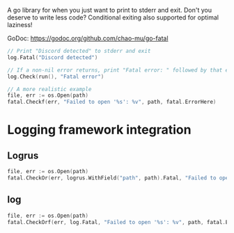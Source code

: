 A go library for when you just want to print to stderr and exit.
Don't you deserve to write less code?  Conditional exiting also supported for optimal laziness!

GoDoc: https://godoc.org/github.com/chao-mu/go-fatal

``` go
// Print "Discord detected" to stderr and exit
log.Fatal("Discord detected")
```

``` go
// If a non-nil error returns, print "Fatal error: " followed by that error.
log.Check(run(), "Fatal error")
```


``` go
// A more realistic example
file, err := os.Open(path)
fatal.Checkf(err, "Failed to open '%s': %v", path, fatal.ErrorHere)
```


# Logging framework integration

## Logrus
``` go
file, err := os.Open(path)
fatal.CheckOr(err, logrus.WithField("path", path).Fatal, "Failed to open file")
```

## log
``` go
file, err := os.Open(path)
fatal.CheckOrf(err, log.Fatal, "Failed to open '%s': %v", path, fatal.ErrorHere)
```
